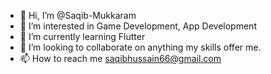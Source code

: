 - 👋 Hi, I’m @Saqib-Mukkaram
- 👀 I’m interested in Game Development, App Development
- 🌱 I’m currently learning Flutter
- 💞️ I’m looking to collaborate on anything my skills offer me.
- 📫 How to reach me saqibhussain66@gmail.com

<!---
Saqib-Mukkaram/Saqib-Mukkaram is a ✨ special ✨ repository because its `README.md` (this file) appears on your GitHub profile.
You can click the Preview link to take a look at your changes.
--->
